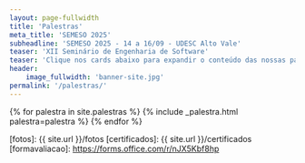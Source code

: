 ```yaml
---
layout: page-fullwidth
title: 'Palestras'
meta_title: 'SEMESO 2025'
subheadline: 'SEMESO 2025 - 14 a 16/09 - UDESC Alto Vale'
teaser: 'XII Seminário de Engenharia de Software'
teaser: 'Clique nos cards abaixo para expandir o conteúdo das nossas palestras!'
header:
    image_fullwidth: 'banner-site.jpg'
permalink: '/palestras/'
---
```


{% for palestra in site.palestras %}
{% include _palestra.html palestra=palestra %}
{% endfor %}

[mgf]: http://lattes.cnpq.br/9540472751590233
[fds]: http://lattes.cnpq.br/9532186865794326
[mhf]: http://lattes.cnpq.br/2665316828133413
[ceavi]: http://www.ceavi.udesc.br
[carlospantoja]: http://lattes.cnpq.br/4343654212657424
[nilsonlazarin]: http://lattes.cnpq.br/4304954704049203
[andregomes]: https://www.linkedin.com/in/andr%C3%A9luizcordeirogomes/
[av]: http://lattes.cnpq.br/3827444548540732
[panorama]: https://www.panoramasistemas.com.br
[cab]: http://lattes.cnpq.br/4906389456471521
[visitapanorama]: https://forms.office.com/r/wzEHTnceRq
[mf]: https://www.linkedin.com/in/manoella-felippe-558046269/
[mefe]: https://www.linkedin.com/in/maria-eduarda-m%C3%BCller-ermes/
[tba]: https://www.linkedin.com/in/thaiane-almeida/
[pm]: http://lattes.cnpq.br/2530478080816147

[fotos]: {{ site.url }}/fotos
[certificados]: {{ site.url }}/certificados
[formavaliacao]: https://forms.office.com/r/nJX5Kbf8hp
